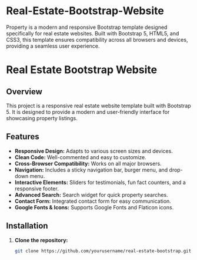 # Real-Estate-Bootstrap-Website
Property is a modern and responsive Bootstrap template designed specifically for real estate websites. Built with Bootstrap 5, HTML5, and CSS3, this template ensures compatibility across all browsers and devices, providing a seamless user experience.
# Real Estate Bootstrap Website

## Overview
This project is a responsive real estate website template built with Bootstrap 5. It is designed to provide a modern and user-friendly interface for showcasing property listings.

## Features
- **Responsive Design:** Adapts to various screen sizes and devices.
- **Clean Code:** Well-commented and easy to customize.
- **Cross-Browser Compatibility:** Works on all major browsers.
- **Navigation:** Includes a sticky navigation bar, burger menu, and drop-down menu.
- **Interactive Elements:** Sliders for testimonials, fun fact counters, and a responsive footer.
- **Advanced Search:** Search widget for quick property searches.
- **Contact Form:** Integrated contact form for easy communication.
- **Google Fonts & Icons:** Supports Google Fonts and Flaticon icons.

## Installation
1. **Clone the repository:**
   ```bash
   git clone https://github.com/yourusername/real-estate-bootstrap.git
